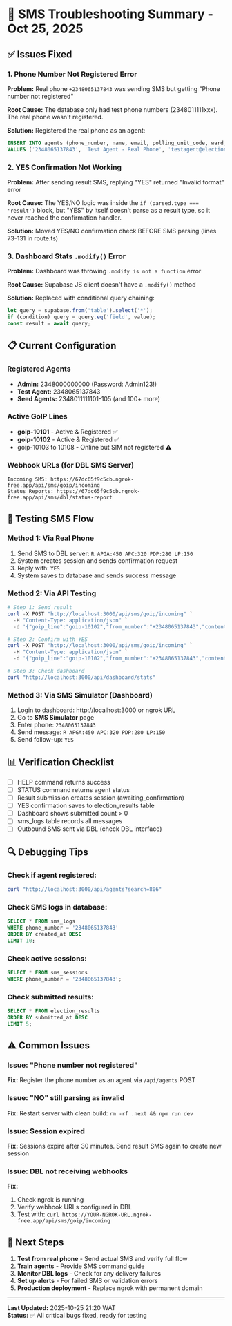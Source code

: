 # 🔧 SMS Troubleshooting Summary - Oct 25, 2025

## ✅ Issues Fixed

### 1. **Phone Number Not Registered Error**
**Problem:** Real phone `+2348065137843` was sending SMS but getting "Phone number not registered"

**Root Cause:** The database only had test phone numbers (2348011111xxx). The real phone wasn't registered.

**Solution:** Registered the real phone as an agent:
```sql
INSERT INTO agents (phone_number, name, email, polling_unit_code, ward, lga, role)
VALUES ('2348065137843', 'Test Agent - Real Phone', 'testagent@election.com', 'PU001TEST', 'Test Ward', 'Awka North', 'pu_agent');
```

### 2. **YES Confirmation Not Working**
**Problem:** After sending result SMS, replying "YES" returned "Invalid format" error

**Root Cause:** The YES/NO logic was inside the `if (parsed.type === 'result')` block, but "YES" by itself doesn't parse as a result type, so it never reached the confirmation handler.

**Solution:** Moved YES/NO confirmation check BEFORE SMS parsing (lines 73-131 in route.ts)

### 3. **Dashboard Stats `.modify()` Error**
**Problem:** Dashboard was throwing `.modify is not a function` error

**Root Cause:** Supabase JS client doesn't have a `.modify()` method

**Solution:** Replaced with conditional query chaining:
```typescript
let query = supabase.from('table').select('*');
if (condition) query = query.eq('field', value);
const result = await query;
```

## 📋 Current Configuration

### Registered Agents
- **Admin:** 2348000000000 (Password: Admin123!)
- **Test Agent:** 2348065137843  
- **Seed Agents:** 2348011111101-105 (and 100+ more)

### Active GoIP Lines
- **goip-10101** - Active & Registered ✅
- **goip-10102** - Active & Registered ✅  
- goip-10103 to 10108 - Online but SIM not registered ⚠️

### Webhook URLs (for DBL SMS Server)
```
Incoming SMS: https://67dc65f9c5cb.ngrok-free.app/api/sms/goip/incoming
Status Reports: https://67dc65f9c5cb.ngrok-free.app/api/sms/dbl/status-report
```

## 🧪 Testing SMS Flow

### Method 1: Via Real Phone
1. Send SMS to DBL server: `R APGA:450 APC:320 PDP:280 LP:150`
2. System creates session and sends confirmation request
3. Reply with: `YES`
4. System saves to database and sends success message

### Method 2: Via API Testing
```powershell
# Step 1: Send result
curl -X POST "http://localhost:3000/api/sms/goip/incoming" `
  -H "Content-Type: application/json" `
  -d '{"goip_line":"goip-10102","from_number":"+2348065137843","content":"R APGA:100 APC:200","recv_time":"2025-10-25 21:00:00"}'

# Step 2: Confirm with YES
curl -X POST "http://localhost:3000/api/sms/goip/incoming" `
  -H "Content-Type: application/json" `
  -d '{"goip_line":"goip-10102","from_number":"+2348065137843","content":"YES","recv_time":"2025-10-25 21:00:30"}'

# Step 3: Check dashboard
curl "http://localhost:3000/api/dashboard/stats"
```

### Method 3: Via SMS Simulator (Dashboard)
1. Login to dashboard: http://localhost:3000 or ngrok URL
2. Go to **SMS Simulator** page
3. Enter phone: `2348065137843`
4. Send message: `R APGA:450 APC:320 PDP:280 LP:150`
5. Send follow-up: `YES`

## 📊 Verification Checklist

- [ ] HELP command returns success
- [ ] STATUS command returns agent status  
- [ ] Result submission creates session (awaiting_confirmation)
- [ ] YES confirmation saves to election_results table
- [ ] Dashboard shows submitted count > 0
- [ ] sms_logs table records all messages
- [ ] Outbound SMS sent via DBL (check DBL interface)

## 🔍 Debugging Tips

### Check if agent registered:
```powershell
curl "http://localhost:3000/api/agents?search=806"
```

### Check SMS logs in database:
```sql
SELECT * FROM sms_logs 
WHERE phone_number = '2348065137843' 
ORDER BY created_at DESC 
LIMIT 10;
```

### Check active sessions:
```sql
SELECT * FROM sms_sessions 
WHERE phone_number = '2348065137843';
```

### Check submitted results:
```sql
SELECT * FROM election_results 
ORDER BY submitted_at DESC 
LIMIT 5;
```

## ⚠️ Common Issues

### Issue: "Phone number not registered"
**Fix:** Register the phone number as an agent via `/api/agents` POST

### Issue: "NO" still parsing as invalid
**Fix:** Restart server with clean build: `rm -rf .next && npm run dev`

### Issue: Session expired
**Fix:** Sessions expire after 30 minutes. Send result SMS again to create new session

### Issue: DBL not receiving webhooks
**Fix:** 
1. Check ngrok is running
2. Verify webhook URLs configured in DBL
3. Test with: `curl https://YOUR-NGROK-URL.ngrok-free.app/api/sms/goip/incoming`

## 📝 Next Steps

1. **Test from real phone** - Send actual SMS and verify full flow
2. **Train agents** - Provide SMS command guide
3. **Monitor DBL logs** - Check for any delivery failures
4. **Set up alerts** - For failed SMS or validation errors
5. **Production deployment** - Replace ngrok with permanent domain

---

**Last Updated:** 2025-10-25 21:20 WAT  
**Status:** ✅ All critical bugs fixed, ready for testing
